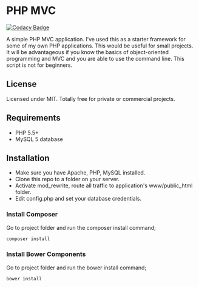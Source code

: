 # PHP MVC

[![Codacy Badge](https://api.codacy.com/project/badge/Grade/19f8340ac12d47bc93b54801ff25d7ae)](https://www.codacy.com/app/andrewdyer/php-mvc-register-login?utm_source=github.com&amp;utm_medium=referral&amp;utm_content=andrewdyer/php-mvc-register-login&amp;utm_campaign=Badge_Grade)

A simple PHP MVC application. I’ve used this as a starter framework for some of my own PHP applications. This would be useful for small projects. It will be advantageous if you know the basics of object-oriented programming and MVC and you are able to use the command line. This script is not for beginners.

## License
Licensed under MIT. Totally free for private or commercial projects.

## Requirements
* PHP 5.5+
* MySQL 5 database

## Installation
* Make sure you have Apache, PHP, MySQL installed.
* Clone this repo to a folder on your server.
* Activate mod_rewrite, route all traffic to application's www/public_html folder.
* Edit config.php and set your database credentials.

### Install Composer
Go to project folder and run the composer install command;

```bash
composer install
```

### Install Bower Components
Go to project folder and run the bower install command;

```bash
bower install
```
